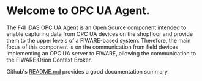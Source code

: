 # Welcome to OPC UA Agent.

The F4I IDAS OPC UA Agent is an Open Source component intended to enable capturing data from OPC UA devices on the shopfloor and provide them to the upper levels of a FIWARE-based system. Therefore, the main focus of this component is on the communication from field devices implementing an OPC UA server to FIWARE, allowing the communication to the FIWARE Orion Context Broker.

Github's [README.md](https://github.com/Engineering-Research-and-Development/iotagent-opcua/blob/master/README.md) provides a good documentation summary.
